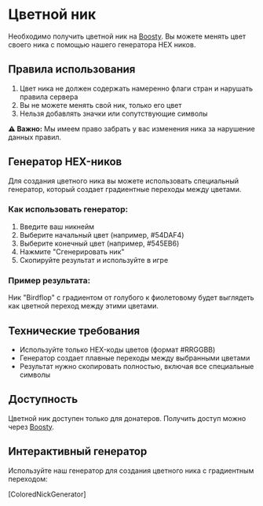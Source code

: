 # Цветной ник

Необходимо получить цветной ник на [Boosty](https://boosty.to/d-mine). Вы можете менять цвет своего ника с помощью нашего генератора HEX ников.

## Правила использования

1. Цвет ника не должен содержать намеренно флаги стран и нарушать правила сервера
2. Вы не можете менять свой ник, только его цвет
3. Нельзя добавлять значки или сопутствующие символы

**⚠️ Важно:** Мы имеем право забрать у вас изменения ника за нарушение данных правил.

## Генератор HEX-ников

Для создания цветного ника вы можете использовать специальный генератор, который создает градиентные переходы между цветами.

### Как использовать генератор:

1. Введите ваш никнейм
2. Выберите начальный цвет (например, #54DAF4)
3. Выберите конечный цвет (например, #545EB6)
4. Нажмите "Сгенерировать ник"
5. Скопируйте результат и используйте в игре

### Пример результата:

Ник "Birdflop" с градиентом от голубого к фиолетовому будет выглядеть как цветной переход между этими цветами.

## Технические требования

- Используйте только HEX-коды цветов (формат #RRGGBB)
- Генератор создает плавные переходы между выбранными цветами
- Результат нужно скопировать полностью, включая все специальные символы

## Доступность

Цветной ник доступен только для донатеров. Получить доступ можно через [Boosty](https://boosty.to/d-mine).

## Интерактивный генератор

Используйте наш генератор для создания цветного ника с градиентным переходом:

[ColoredNickGenerator]
